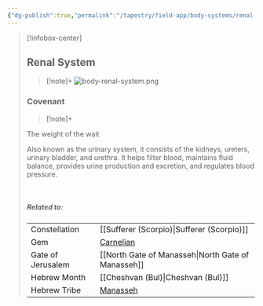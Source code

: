 ```yaml
---
{"dg-publish":true,"permalink":"/tapestry/field-app/body-systems/renal-system/","title":"Renal System","tags":["covenants/body/systems"],"dgHomeLink":true,"dgEnableSearch":true}
---
```


> [!infobox-center] 
> ## Renal System
> > [!note]+
> ![body-renal-system.png](/img/user/File%20Vault/Field%20App/body-systems/body-renal-system.png)
>  ### Covenant
>> [!note]+ 
>  <p class="note first">The weight of the wait  </p>
><p class="note second"> Also known as the urinary system, it consists of the kidneys, ureters, urinary bladder, and urethra. It helps filter blood, maintains fluid balance, provides urine production and excretion, and regulates blood pressure.</p>
> <br>
> 
> ##### Related to:
> <p class="note first" p style="margin-bottom: 16px;">
><p class="note third">
>
> |             |        |
> | --- | --- |
> | Constellation | [[Sufferer (Scorpio)\|Sufferer (Scorpio)]]                              |
> | Gem    | <a href="carnelian" data-href="carnelian" class="internal-link">Carnelian</a> |
> | Gate of Jerusalem  | [[North Gate of Manasseh\|North Gate of Manasseh]]                                         |
> |   Hebrew Month   | [[Cheshvan (Bul)\|Cheshvan (Bul)]]                                  |
> | Hebrew Tribe | <a href="Tribe of Manasseh" data-href="Tribe of Manasseh" class="internal-link">Manasseh</a>